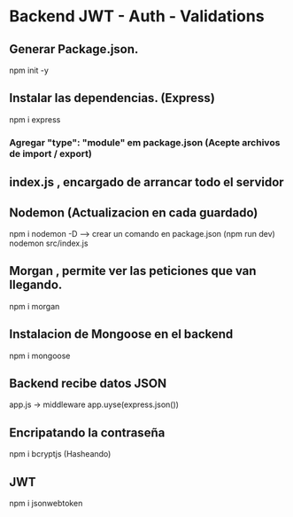 # Backend JWT - Auth - Validations 

## Generar Package.json.
npm init -y

## Instalar las dependencias. (Express)
npm i express

### Agregar "type": "module" em package.json (Acepte archivos de import / export)

## index.js , encargado de arrancar todo el servidor

## Nodemon (Actualizacion en cada guardado)
npm i nodemon -D
--> crear un comando en package.json (npm run dev) nodemon src/index.js

## Morgan , permite ver las peticiones que van llegando.
npm i morgan 

## Instalacion de Mongoose en el backend
npm i mongoose

## Backend recibe datos JSON 
app.js -> middleware app.uyse(express.json())

## Encripatando la contraseña
npm i bcryptjs  (Hasheando)

## JWT
npm i jsonwebtoken